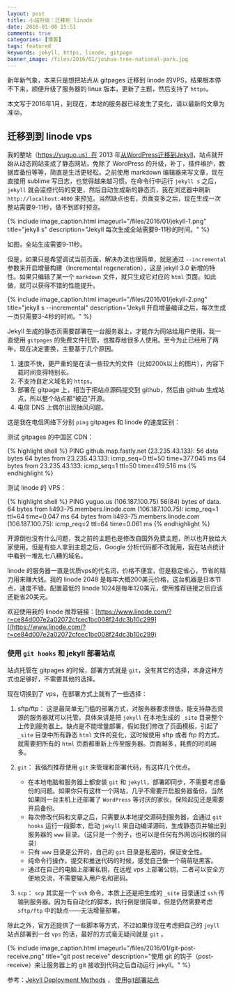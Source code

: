 ```yaml
---
layout: post
title: 小站升级：迁移到 linode
date: 2016-01-08 15:51
comments: true
categories: [博客]
tags: featured
keywords: jekyll, https, linode, gitpage
banner_image: /files/2016/01/joshua-tree-national-park.jpg
---
```


新年新气象，本来只是想把站点从 gitpages 迁移到 linode 的VPS，结果根本停不下来，顺便升级了服务器的 linux 版本，更新了主题，然后支持了 `https`。

<!--more-->

<div class="warning">本文写于2016年1月，到现在，本站的服务器已经发生了变化，请以最新的文章为准😜。</div>

## 迁移到到 linode vps

我的整站（https://yuguo.us）在 2013 年[从WordPress迁移到Jekyll](/weblog/github-page-to-amazon-s3/)，站点就开始从动态网站变成了静态网站，免除了 WordPress 的升级，补丁，插件维护，数据库备份等等，简直是生活更轻松。之前使用 markdown 编辑器来写文章，现在直接用 sublime 写日志，也觉得越来越习惯。在命令行中运行 `jekyll s` 之后，`jekyll` 就会监控代码的变更，然后自动生成新的静态页，我在浏览器中刷新 `http://localhost:4000` 来预览。当然缺点也有，页面变多之后，现在生成一次整站需要9-11秒，做不到即时预览。

{% include image_caption.html imageurl="/files/2016/01/jekyll-1.png" title="jekyll s" description="Jekyll 每次生成全站需要9-11秒的时间。" %}

如图，全站生成需要9-11秒。

但是，如果只是希望调试当前页面，解决办法也很简单，就是通过 `--incremental` 参数来开启增量构建（Incremental regeneration），这是 jekyll 3.0 新增的特性。如果只编辑了某一个 `markdown` 文件，就只生成它对应的 `html` 页面。如此做，就可以获得不错的性能提升。

{% include image_caption.html imageurl="/files/2016/01/jekyll-2.png" title="jekyll s --incremental" description="Jekyll 开启增量编译之后，每次生成一页只需要3-4秒的时间。" %}

Jekyll 生成的静态页需要部署在一台服务器上，才能作为网站给用户使用。我一直使用 `gitpages` 的免费文件托管，也推荐给很多人使用。至今为止已经用了两年，现在决定要换，主要基于几个原因。

1. 速度不快，更严重的是在读一些较大的文件（比如200k以上的图片），内容下载时间变得特别长。
2. 不支持自定义域名的 `https`。
3. 部署在 gitpage 上，相当于把站点源码提交到 github，然后由 github 生成站点，所以整个站点都“被迫”开源。
4. 电信 DNS 上偶尔出现抽风问题。

这是我在电信网络下分别 `ping` gitpages 和 linode 的速度区别：

测试 gitpages 的中国区 CDN：

{% highlight shell %}
PING github.map.fastly.net (23.235.43.133): 56 data bytes
64 bytes from 23.235.43.133: icmp_seq=0 ttl=50 time=377.045 ms
64 bytes from 23.235.43.133: icmp_seq=1 ttl=50 time=419.516 ms
{% endhighlight %}

测试 linode 的 VPS：

{% highlight shell %}
PING yuguo.us (106.187.100.75) 56(84) bytes of data.
64 bytes from li493-75.members.linode.com (106.187.100.75): icmp_req=1 ttl=64 time=0.047 ms
64 bytes from li493-75.members.linode.com (106.187.100.75): icmp_req=2 ttl=64 time=0.061 ms
{% endhighlight %}

开源倒也没有什么问题，我之前的主题也是修改自国外免费主题，所以也开放给大家使用。但是有些人拿到主题之后，Google 分析代码都不改就用，我在站点统计中看到一堆乱七八糟的域名。

linode 的服务器一直是优质vps的代名词，价格不便宜，但是稳定省心，节省的精力用来赚大钱。我的 linode 2048 是每年大概200美元价格，这台机器是日本节点，速度不错。配置最低的 linode 1024是每年120美元，使用推荐链接之后应该还能省20美元。

欢迎使用我的 linode 推荐链接：[https://www.linode.com/?r=ce84d007e2a02072cfcec1bc008f24dc3b10c299](/https://www.linode.com/?r=ce84d007e2a02072cfcec1bc008f24dc3b10c299)

### 使用 `git hooks` 和 jekyll 部署站点

站点托管在 gitpages 的时候，部署方式就是 `git`，没有其它的选择，本身这种方式也足够好，不需要其他的选择。

现在切换到了 vps，在部署方式上就有了一些选择：

1. sftp/ftp： 这是最简单无门槛的部署方式，对服务器要求很低，能支持静态资源的服务器就可以托管。具体来讲是把  `jekyll` 在本地生成的 `_site` 目录整个上传到服务器上。缺点是不能增量部署，假如我们修改了页面模板，引起了 `_site` 目录中所有静态 `html` 文件的变化，这时候使用 sftp 或者 ftp 的方式，就需要把所有的 `html` 页面都重新上传至服务器。页面越多，耗费的时间越多。

2. `git`： 我强烈推荐使用 `git` 来管理和部署代码，有这样几个优点。
	- 在本地电脑和服务器上都安装 `git` 和 `jekyll`，部署即同步，不需要考虑备份的问题。如果你只有这样一个网站，几乎不需要开启服务器备份。当然如果同一台主机上还部署了 `WordPress` 等讨厌的家伙，保险起见还是需要开启备份。
	- 每次修改代码和文章之后，只需要从本地提交源码到服务器，会通过 `git hooks` 运行一段脚本，启动 `jekyll` 来自动编译源码，生成静态页并输出到服务器的 `www` 目录。（这只是一个例子，也可以是任何有外网访问权限的目录）
	- 只有 `www` 目录是公开的，自己的 `git` 目录是私密的，保证安全性。
	- 纯命令行操作，提交和推送代码的时候，感觉自己像一个萌萌哒黑客。
	- 通过在自己的电脑上部署私钥，在远程 vps 上部署公钥，二者可以安全方便地交流，不需要输入用户名和密码。

3. `scp`： `scp` 其实是一个 `ssh` 命令，本质上还是把生成的 `_site` 目录通过 `ssh` 传输到服务器。因为有自动化的脚本，执行倒是很简单，但是仍然需要考虑 `sftp/ftp` 中的缺点——无法增量部署。

除此之外，官方还提供了一些脚本等方式，不过如果你现在考虑把自己的 `jeyll` 站点部署到一台 `vps` 的话，最好的方式毫无疑问就是 `git` 。

{% include image_caption.html imageurl="/files/2016/01/git-post-receive.png" title="git post receive" description="使用 git 的钩子（post-receive）来让服务器上的 git 接收到代码之后自动运行 jekyll。" %}


参考：[Jekyll Deployment Methods](http://jekyllrb.com/docs/deployment-methods/) ， [使用git部署站点](/weblog/push-git-repository-to-server/)
